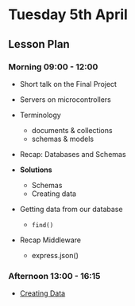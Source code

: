 # Tuesday 5th April

## Lesson Plan

### Morning 09:00 - 12:00

+ Short talk on the Final Project
+ Servers on microcontrollers

+ Terminology
  + documents & collections
  + schemas & models
+ Recap: Databases and Schemas
+ **Solutions**
  + Schemas
  + Creating data
+ Getting data from our database
  + `find()`
+ Recap Middleware
  + express.json()

### Afternoon 13:00 - 16:15

+ [Creating Data](https://github.com/FrancoSpeziali/db-creating-data)
